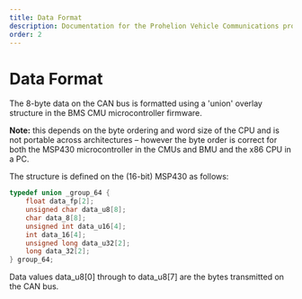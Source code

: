 ```yaml
---
title: Data Format
description: Documentation for the Prohelion Vehicle Communications protocol
order: 2
---
```


# Data Format

The 8-byte data on the CAN bus is formatted using a 'union' overlay structure in the BMS CMU microcontroller firmware.  

<strong>Note:</strong> this depends on the byte ordering and word size of the CPU and is not portable across architectures – however the byte order is correct for both the MSP430 microcontroller in the CMUs and BMU and the x86 CPU in a PC.

The structure is defined on the (16-bit) MSP430 as follows:

~~~ c++
typedef union _group_64 {
	float data_fp[2];
	unsigned char data_u8[8];
	char data_8[8];
	unsigned int data_u16[4];
	int data_16[4];
	unsigned long data_u32[2];
	long data_32[2];
} group_64;
~~~

Data values data_u8[0] through to data_u8[7] are the bytes transmitted on the CAN bus.
